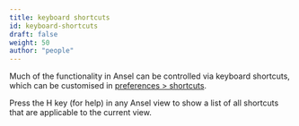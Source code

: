 ```yaml
---
title: keyboard shortcuts
id: keyboard-shortcuts
draft: false
weight: 50
author: "people"
---
```


Much of the functionality in Ansel can be controlled via keyboard shortcuts, which can be customised in [preferences > shortcuts](../../preferences-settings/shortcuts.md).

Press the H key (for help) in any Ansel view to show a list of all shortcuts that are applicable to the current view.
